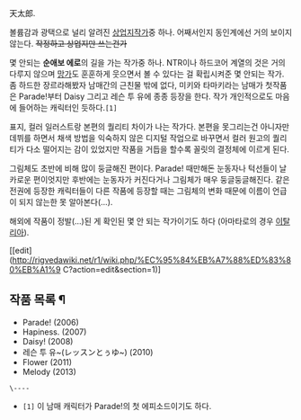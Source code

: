 天太郎.

볼륨감과 광택으로 널리 알려진 [상업지작가](%EC%83%81%EC%97%85%EC%A7%80%20%EC%9E%91%EA%B0%80.md)중 하나. 어째서인지 동인계에선
거의 보이지 않는다. <del>작정하고 상업지만 쓰는건가</del>

몇 안되는 **순애보 에로**의 길을 가는 작가중 하나. NTR이나 하드코어 계열의 것은 거의 다루지 않으며
[망가](%EB%A7%9D%EA%B0%80.md)도 훈훈하게 웃으면서 볼 수 있다는 걸 확립시켜준 몇 안되는 작가. 좀 하드한
장르라해봤자 남매간의 근친물 밖에 없다, 미키와 타마키라는 남매가 첫작품은 Parade!부터 Daisy 그리고 레슨 투 유에 종종 등장을
한다. 작가 개인적으로도 마음에 들어하는 캐릭터인 듯하다.`[1]`

표지, 컬러 일러스트랑 본편의 퀄리티 차이가 나는 작가다. 본편을 못그리는건 아니자만 데뷔를 하면서 채색 방법을 익숙하지 않은 디지털
작업으로 바꾸면서 컬러 원고의 퀄리티가 다소 떨어지는 감이 있었지만 작품을 거듭을 할수록 꼴릿의 결정체에 이르게 된다.

그림체도 초반에 비해 많이 둥글해진 편이다. Parade! 때만해돈 눈동자나 턱선들이 날카로운 편이엇지만 후반에는 눈동자가 커진다거나
그림체가 매우 둥글둥글해진다. 같은 전권에 등장한 캐릭터들이 다른 작품에 등장할 때는 그림체의 변화 때문에 이름이 언급이 되지 않는한 못
알아본다(...).

해외에 작품이 정발(...)된 게 확인된 몇 안 되는 작가이기도 하다 (아마타로의 경우
[이탈리아](%EC%9D%B4%ED%83%88%EB%A6%AC%EC%95%84.md)).

[[edit](http://rigvedawiki.net/r1/wiki.php/%EC%95%84%EB%A7%88%ED%83%80%EB%A1%9
C?action=edit&section=1)]

## 작품 목록 ¶

  * Parade! (2006)
  * Hapiness. (2007)
  * Daisy! (2008)
  * 레슨 투 유~(レッスンとぅゆ~) (2010)
  * Flower (2011)
  * Melody (2013)

`\----`

  * `[1]` 이 남매 캐릭터가 Parade!의 첫 에피소드이기도 하다.

